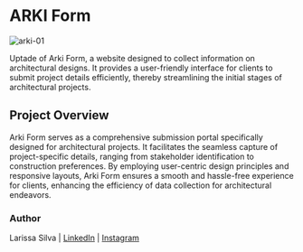 # ARKI Form
![arki-01](https://github.com/lasilvadev/arki/assets/115965406/f631d6ad-d5f4-426f-8ad0-9673ba1a63c0) 

Uptade of Arki Form, a website designed to collect information on architectural designs. It provides a user-friendly interface for clients to submit project details efficiently, thereby streamlining the initial stages of architectural projects.

## Project Overview
Arki Form serves as a comprehensive submission portal specifically designed for architectural projects. It facilitates the seamless capture of project-specific details, ranging from stakeholder identification to construction preferences. By employing user-centric design principles and responsive layouts, Arki Form ensures a smooth and hassle-free experience for clients, enhancing the efficiency of data collection for architectural endeavors.

### Author
Larissa Silva | [LinkedIn](https://www.linkedin.com/in/mslarissasilva/)  |  [Instagram](https://www.instagram.com/lali.codes/)
